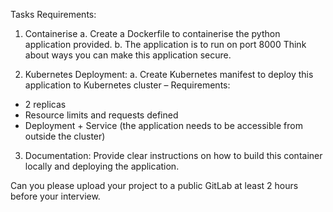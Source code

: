 Tasks Requirements:

1. Containerise
a.	Create a Dockerfile to containerise the python application provided.
b.	The application is to run on port 8000
Think about ways you can make this application secure.

3. Kubernetes Deployment:
a. Create Kubernetes manifest to deploy this application to Kubernetes cluster – 
Requirements:
-	2 replicas
-	Resource limits and requests defined
-	Deployment + Service (the application needs to be accessible from outside the cluster)

3. Documentation:
Provide clear instructions on how to build this container locally and deploying the application.  

Can you please upload your project to a public GitLab at least 2 hours before your interview. 
